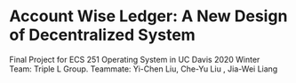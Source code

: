 # Account Wise Ledger: A New Design of Decentralized System
Final Project for ECS 251 Operating System in UC Davis 2020 Winter<br>
Team: Triple L Group. Teammate: Yi-Chen Liu, Che-Yu Liu , Jia-Wei Liang 